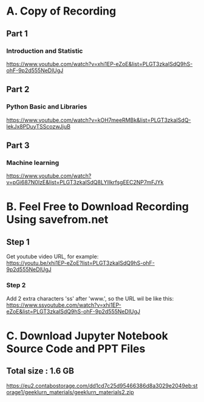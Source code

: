 # A. Copy of Recording 
## Part 1
### Introduction and Statistic
https://www.youtube.com/watch?v=xhi1EP-eZoE&list=PLGT3zkaISdQ9hS-ohF-9p2d555NeDlUgJ

## Part 2
### Python Basic and Libraries
https://www.youtube.com/watch?v=kOH7meeRMBk&list=PLGT3zkaISdQ-lekJx8PDuyTSScozwJjuB

## Part 3
### Machine learning
https://www.youtube.com/watch?v=pGi687N0IzE&list=PLGT3zkaISdQ8LYIIkrfsgEEC2NP7mFJYk

# B. Feel Free to Download Recording Using savefrom.net
## Step 1 
Get youtube video URL, for example: <br>
https://youtu.be/xhi1EP-eZoE?list=PLGT3zkaISdQ9hS-ohF-9p2d555NeDlUgJ <br>

### Step 2 <br>
Add 2 extra characters 'ss' after 'www.', so the URL wil be like this: <br>
https://www.ssyoutube.com/watch?v=xhi1EP-eZoE&list=PLGT3zkaISdQ9hS-ohF-9p2d555NeDlUgJ

# C. Download Jupyter Notebook Source Code and PPT Files
## Total size : 1.6 GB <br>
https://eu2.contabostorage.com/dd1cd7c25d95466386d8a3029e2049eb:storage1/geeklurn_materials/geeklurn_materials2.zip
